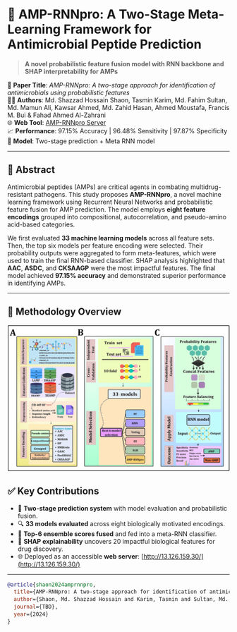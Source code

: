 # 🦠 AMP-RNNpro: A Two-Stage Meta-Learning Framework for Antimicrobial Peptide Prediction

> **A novel probabilistic feature fusion model with RNN backbone and SHAP interpretability for AMPs**

📄 **Paper Title**: *AMP-RNNpro: A two-stage approach for identification of antimicrobials using probabilistic features*  
👨‍🔬 **Authors**: Md. Shazzad Hossain Shaon, Tasmin Karim, Md. Fahim Sultan, Md. Mamun Ali, Kawsar Ahmed, Md. Zahid Hasan, Ahmed Moustafa, Francis M. Bui & Fahad Ahmed Al-Zahrani  
🌐 **Web Tool**: [AMP-RNNpro Server](http://13.126.159.30/)  
📈 **Performance**: 97.15% Accuracy | 96.48% Sensitivity | 97.87% Specificity  
🧬 **Model**: Two-stage prediction + Meta RNN model  

---

## 🧠 Abstract

Antimicrobial peptides (AMPs) are critical agents in combating multidrug-resistant pathogens. This study proposes **AMP-RNNpro**, a novel machine learning framework using Recurrent Neural Networks and probabilistic feature fusion for AMP prediction. The model employs **eight feature encodings** grouped into compositional, autocorrelation, and pseudo-amino acid-based categories.

We first evaluated **33 machine learning models** across all feature sets. Then, the top six models per feature encoding were selected. Their probability outputs were aggregated to form meta-features, which were used to train the final RNN-based classifier. SHAP analysis highlighted that **AAC**, **ASDC**, and **CKSAAGP** were the most impactful features. The final model achieved **97.15% accuracy** and demonstrated superior performance in identifying AMPs.

---

## 🧩 Methodology Overview

<p align="center">
  <img src="meth.png" alt="AMP-RNNpro Methodology" width="700"/>
</p>



## ✅ Key Contributions

- 🔁 **Two-stage prediction system** with model evaluation and probabilistic fusion.
- 🔍 **33 models evaluated** across eight biologically motivated encodings.
- 🔗 **Top-6 ensemble scores fused** and fed into a meta-RNN classifier.
- 🧬 **SHAP explainability** uncovers 20 impactful biological features for drug discovery.
- 🌐 Deployed as an accessible **web server**: [http://13.126.159.30/](http://13.126.159.30/)

---

```bibtex
@article{shaon2024amprnnpro,
  title={AMP-RNNpro: A two-stage approach for identification of antimicrobials using probabilistic features},
  author={Shaon, Md. Shazzad Hossain and Karim, Tasmin and Sultan, Md. Fahim and others},
  journal={TBD},
  year={2024}
}

